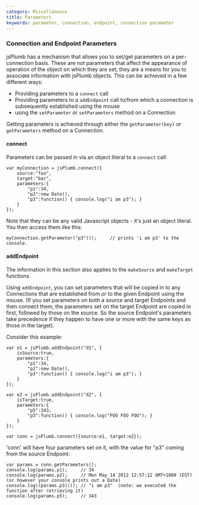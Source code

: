 ```yaml
---
category: Miscellaneous
title: Parameters
keywords: parameter, connection, endpoint, connection parameter
---
```


### Connection and Endpoint Parameters

jsPlumb has a mechanism that allows you to set/get parameters on a per-connection basis.  These are not parameters that 
affect the appearance of operation of the object on which they are set; they are a means for you to associate information 
with jsPlumb objects.  This can be achieved in a few different ways:

- Providing parameters to a `connect` call
- Providing parameters to a `addEndpoint` call to/from which a connection is subsequently established using the mouse
- using the `setParameter` or `setParameters` method on a Connection

Getting parameters is achieved through either the `getParameter(key)` or `getParameters` method on a Connection.

#### connect

Parameters can be passed in via an object literal to a `connect` call:

```
var myConnection = jsPlumb.connect({
    source:"foo",
    target:"bar",
    parameters:{
        "p1":34,
        "p2":new Date(),
        "p3":function() { console.log("i am p3"); }
    }
});
```

Note that they can be any valid Javascript objects - it's just an object literal.  You then access them like this:

```
myConnection.getParameter("p3")();     // prints 'i am p3' to the console.
```

#### addEndpoint

The information in this section also applies to the `makeSource` and `makeTarget` functions.

Using `addEndpoint`, you can set parameters that will be copied in to any Connections that are established from or to the given Endpoint using the mouse.  (If you set parameters on both a source and target Endpoints and then connect them, the parameters set on the target Endpoint are copied in first, followed by those on the source. So the source Endpoint's parameters take precedence if they happen to have one or more with the same keys as those in the target).

Consider this example:

```
var e1 = jsPlumb.addEndpoint("d1", {
    isSource:true,
    parameters:{
        "p1":34,
        "p2":new Date(),
        "p3":function() { console.log("i am p3"); }
    }
});

var e2 = jsPlumb.addEndpoint("d2", {
    isTarget:true,
    parameters:{
        "p5":343,
        "p3":function() { console.log("FOO FOO FOO"); }
    }
});

var conn = jsPlumb.connect({source:e1, target:e2});
```

'conn' will have four parameters set on it, with the value for "p3" coming from the source Endpoint:

```
var params = conn.getParameters();
console.log(params.p1);   	// 34
console.log(params.p2);   	// Mon May 14 2012 12:57:12 GMT+1000 (EST) (or however your console prints out a Date)
console.log((params.p3)()); // "i am p3"  (note: we executed the function after retrieving it)
console.log(params.p5);   	// 343
```

